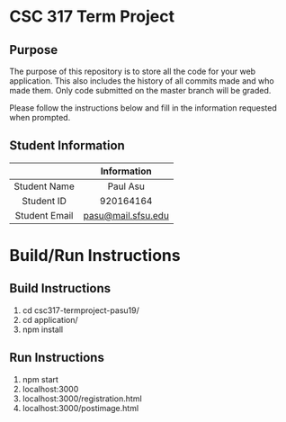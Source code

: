 # CSC 317 Term Project

## Purpose

The purpose of this repository is to store all the code for your web application. This also includes the history of all commits made and who made them. Only code submitted on the master branch will be graded.

Please follow the instructions below and fill in the information requested when prompted.

## Student Information

|               | Information   |
|:-------------:|:-------------:|
| Student Name  | Paul Asu      |
| Student ID    | 920164164       |
| Student Email | pasu@mail.sfsu.edu    |



# Build/Run Instructions

## Build Instructions
1. cd csc317-termproject-pasu19/
2. cd application/
3. npm install

## Run Instructions
1. npm start
2. localhost:3000 
3. localhost:3000/registration.html
4. localhost:3000/postimage.html